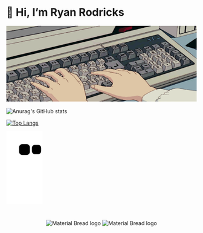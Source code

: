 # 👋 Hi, I’m Ryan Rodricks

<img src="./animated.gif" alt="My Project GIF" width="700" height="200">

![Anurag's GitHub stats](https://github-readme-stats.vercel.app/api?username=ryan10projects&show_icons=true&theme=dark)

[![Top Langs](https://github-readme-stats.vercel.app/api/top-langs/?username=ryan10projects&show_icons=true&theme=dark&exclude_repo=https://github.com/ryan10projects/Ecommerce_PWA_Integration&layout=compact&hide=javascript,html,php,css)](https://github.com/anuraghazra/github-readme-stats)

![snake_gif](https://github.com/ryan10projects/ryan10projects/blob/output/github-contribution-grid-snake.svg)

<!---
ryan10projects/ryan10projects is a ✨ special ✨ repository because its `README.md` (this file) appears on your GitHub profile.
You can click the Preview link to take a look at your changes.
--->
<h1 align="center"></h1>
<p align="center">
    <img width="75" height="25" href="mailto:rodricksryan10@gmail.com" src="https://img.shields.io/badge/Gmail-D14836?style=for-the-badge&logo=gmail&logoColor=white" alt="Material Bread logo">
   <img width="75" height="25" href="https://in.linkedin.com/in/ryan-rodricks-54b0741a0" src="https://img.shields.io/badge/linkedin-%230077B5.svg?style=for-the-badge&logo=linkedin&logoColor=white" alt="Material Bread logo">
</p>

